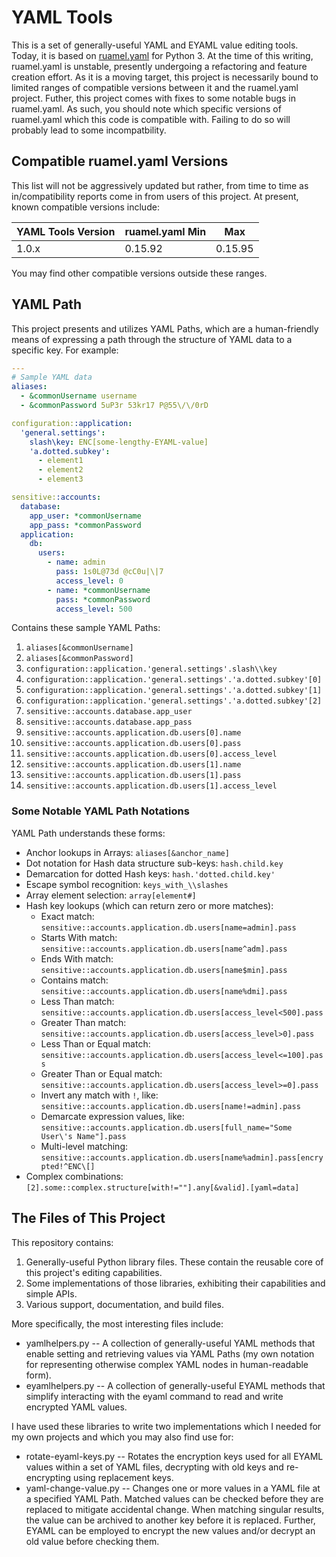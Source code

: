 # YAML Tools

This is a set of generally-useful YAML and EYAML value editing tools.  Today, it
is based on [ruamel.yaml](https://bitbucket.org/ruamel/yaml/overview) for Python
3.  At the time of this writing, ruamel.yaml is unstable, presently undergoing a
refactoring and feature creation effort.  As it is a moving target, this project
is necessarily bound to limited ranges of compatible versions between it and the
ruamel.yaml project.  Futher, this project comes with fixes to some notable bugs
in ruamel.yaml.  As such, you should note which specific versions of ruamel.yaml
which this code is compatible with.  Failing to do so will probably lead to some
incompatbility.

## Compatible ruamel.yaml Versions

This list will not be aggressively updated but rather, from time to time as
in/compatibility reports come in from users of this project.  At present, known
compatible versions include:

YAML Tools Version | ruamel.yaml Min | Max
-------------------|-----------------|---------
1.0.x              | 0.15.92         | 0.15.95

You may find other compatible versions outside these ranges.

## YAML Path

This project presents and utilizes YAML Paths, which are a human-friendly means
of expressing a path through the structure of YAML data to a specific key.  For
example:

```yaml
---
# Sample YAML data
aliases:
  - &commonUsername username
  - &commonPassword 5uP3r 53kr17 P@55\/\/0rD

configuration::application:
  'general.settings':
    slash\key: ENC[some-lengthy-EYAML-value]
    'a.dotted.subkey':
      - element1
      - element2
      - element3

sensitive::accounts:
  database:
    app_user: *commonUsername
    app_pass: *commonPassword
  application:
    db:
      users:
        - name: admin
          pass: 1s0L@73d @cC0u|\|7
          access_level: 0
        - name: *commonUsername
          pass: *commonPassword
          access_level: 500
```

Contains these sample YAML Paths:

1. `aliases[&commonUsername]`
2. `aliases[&commonPassword]`
3. `configuration::application.'general.settings'.slash\\key`
4. `configuration::application.'general.settings'.'a.dotted.subkey'[0]`
5. `configuration::application.'general.settings'.'a.dotted.subkey'[1]`
6. `configuration::application.'general.settings'.'a.dotted.subkey'[2]`
7. `sensitive::accounts.database.app_user`
8. `sensitive::accounts.database.app_pass`
9. `sensitive::accounts.application.db.users[0].name`
10. `sensitive::accounts.application.db.users[0].pass`
11. `sensitive::accounts.application.db.users[0].access_level`
12. `sensitive::accounts.application.db.users[1].name`
13. `sensitive::accounts.application.db.users[1].pass`
14. `sensitive::accounts.application.db.users[1].access_level`

### Some Notable YAML Path Notations

YAML Path understands these forms:

* Anchor lookups in Arrays:  `aliases[&anchor_name]`
* Dot notation for Hash data structure sub-keys:  `hash.child.key`
* Demarcation for dotted Hash keys:  `hash.'dotted.child.key'`
* Escape symbol recognition:  `keys_with_\\slashes`
* Array element selection:  `array[element#]`
* Hash key lookups (which can return zero or more matches):
  * Exact match:  `sensitive::accounts.application.db.users[name=admin].pass`
  * Starts With match:  `sensitive::accounts.application.db.users[name^adm].pass`
  * Ends With match:  `sensitive::accounts.application.db.users[name$min].pass`
  * Contains match:  `sensitive::accounts.application.db.users[name%dmi].pass`
  * Less Than match: `sensitive::accounts.application.db.users[access_level<500].pass`
  * Greater Than match: `sensitive::accounts.application.db.users[access_level>0].pass`
  * Less Than or Equal match: `sensitive::accounts.application.db.users[access_level<=100].pass`
  * Greater Than or Equal match: `sensitive::accounts.application.db.users[access_level>=0].pass`
  * Invert any match with `!`, like: `sensitive::accounts.application.db.users[name!=admin].pass`
  * Demarcate expression values, like: `sensitive::accounts.application.db.users[full_name="Some User\'s Name"].pass`
  * Multi-level matching: `sensitive::accounts.application.db.users[name%admin].pass[encrypted!^ENC\[]`
* Complex combinations: `[2].some::complex.structure[with!=""].any[&valid].[yaml=data]`

## The Files of This Project

This repository contains:

1. Generally-useful Python library files.  These contain the reusable core of
   this project's editing capabilities.
2. Some implementations of those libraries, exhibiting their capabilities and
   simple APIs.
3. Various support, documentation, and build files.

More specifically, the most interesting files include:

* yamlhelpers.py -- A collection of generally-useful YAML methods that enable
  setting and retrieving values via YAML Paths (my own notation for representing
  otherwise complex YAML nodes in human-readable form).
* eyamlhelpers.py -- A collection of generally-useful EYAML methods that
  simplify interacting with the eyaml command to read and write encrypted YAML
  values.

I have used these libraries to write two implementations which I needed for my
own projects and which you may also find use for:

* rotate-eyaml-keys.py -- Rotates the encryption keys used for all EYAML values
  within a set of YAML files, decrypting with old keys and re-encrypting using
  replacement keys.
* yaml-change-value.py -- Changes one or more values in a YAML file at a
  specified YAML Path.  Matched values can be checked before they are replaced
  to mitigate accidental change. When matching singular results, the value can
  be archived to another key before it is replaced.  Further, EYAML can be
  employed to encrypt the new values and/or decrypt an old value before checking
  them.
